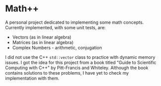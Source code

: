 # Math++
A personal project dedicated to implementing some math concepts. Currently implemented, with some unit tests, are:

* Vectors (as in linear algebra) 
* Matrices (as in linear algebra)
* Complex Numbers - arithmetic, conjugation

I did not use the C++ `std::vector` class to practice with dynamic memory issues.
I got the idea for this project from a book titled "Guide to Scientific Computing with C++" by Pitt-Francis and Whiteley. Although the book contains solutions to these problems, I have yet to check my implementation with them.
